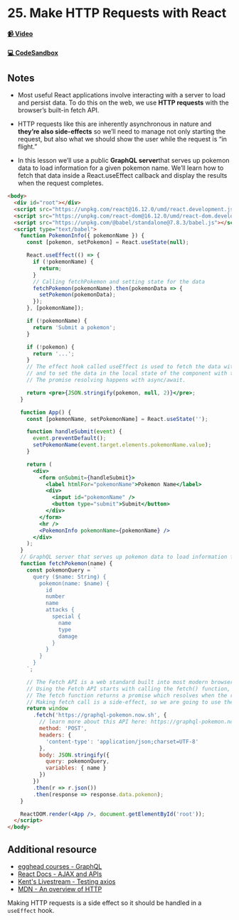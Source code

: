 # 25. Make HTTP Requests with React

#### [📹 Video](https://egghead.io/lessons/react-v2-25-make-http-requests-with-react?pl=a-beginners-guide-to-react-v2-6c4d)

#### [💻 CodeSandbox](https://codesandbox.io/s/github/kentcdodds/beginners-guide-to-react/tree/codesandbox/25-http?from-embed)

## Notes

- Most useful React applications involve interacting with a server to load and persist data. To do this on the web, we use **HTTP requests** with the browser’s built-in fetch API.
- HTTP requests like this are inherently asynchronous in nature and **they’re also side-effects** so we’ll need to manage not only starting the request, but also what we should show the user while the request is “in flight.”

- In this lesson we’ll use a public **GraphQL server**that serves up pokemon data to load information for a given pokemon name. We’ll learn how to fetch that data inside a React.useEffect callback and display the results when the request completes.

```html
<body>
  <div id="root"></div>
  <script src="https://unpkg.com/react@16.12.0/umd/react.development.js"></script>
  <script src="https://unpkg.com/react-dom@16.12.0/umd/react-dom.development.js"></script>
  <script src="https://unpkg.com/@babel/standalone@7.8.3/babel.js"></script>
  <script type="text/babel">
    function PokemonInfo({ pokemonName }) {
      const [pokemon, setPokemon] = React.useState(null);

      React.useEffect(() => {
        if (!pokemonName) {
          return;
        }
        // Calling fetchPokemon and setting state for the data
        fetchPokemon(pokemonName).then(pokemonData => {
          setPokemon(pokemonData);
        });
      }, [pokemonName]);

      if (!pokemonName) {
        return 'Submit a pokemon';
      }

      if (!pokemon) {
        return '...';
      }
      // The effect hook called useEffect is used to fetch the data with axios from the API
      // and to set the data in the local state of the component with the state hook's update function.
      // The promise resolving happens with async/await.

      return <pre>{JSON.stringify(pokemon, null, 2)}</pre>;
    }

    function App() {
      const [pokemonName, setPokemonName] = React.useState('');

      function handleSubmit(event) {
        event.preventDefault();
        setPokemonName(event.target.elements.pokemonName.value);
      }

      return (
        <div>
          <form onSubmit={handleSubmit}>
            <label htmlFor="pokemonName">Pokemon Name</label>
            <div>
              <input id="pokemonName" />
              <button type="submit">Submit</button>
            </div>
          </form>
          <hr />
          <PokemonInfo pokemonName={pokemonName} />
        </div>
      );
    }
    // GraphQL server that serves up pokemon data to load information for a given pokemon name
    function fetchPokemon(name) {
      const pokemonQuery = `
        query ($name: String) {
          pokemon(name: $name) {
            id
            number
            name
            attacks {
              special {
                name
                type
                damage
              }
            }
          }
        }
      `;

      // The Fetch API is a web standard built into most modern browsers to let us make HTTP requests to the server.
      // Using the Fetch API starts with calling the fetch() function, which allows us to make HTTP requests with the standard HTTP verbs: GET, POST, PUT, PATCH and DELETE.
      // The fetch function returns a promise which resolves when the request completes.
      // Making fetch call is a side-effect, so we are going to use the useEffect Hook
      return window
        .fetch('https://graphql-pokemon.now.sh', {
          // learn more about this API here: https://graphql-pokemon.now.sh/
          method: 'POST',
          headers: {
            'content-type': 'application/json;charset=UTF-8'
          },
          body: JSON.stringify({
            query: pokemonQuery,
            variables: { name }
          })
        })
        .then(r => r.json())
        .then(response => response.data.pokemon);
    }

    ReactDOM.render(<App />, document.getElementById('root'));
  </script>
</body>
```

## Additional resource

- [egghead courses - GraphQL](https://egghead.io/browse/tools/graphql)
- [React Docs - AJAX and APIs](https://reactjs.org/docs/faq-ajax.html)
- [Kent's Livestream - Testing axios](https://www.youtube.com/watch?v=YJKtzS1jGsI)
- [MDN - An overview of HTTP](https://developer.mozilla.org/en-US/docs/Web/HTTP/Overview)

<TimeStamp start="1:30" end="1:35">
  
  Making HTTP requests is a side effect so it should be handled in a `useEffect` hook.
  
</TimeStamp>

